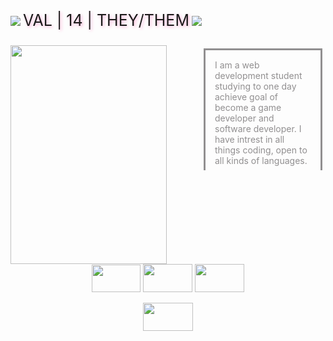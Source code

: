 <div class="row no-gutters">
        <img src="https://media.discordapp.net/attachments/1194737908381397139/1198546993753096292/IMG_7387.gif"> <p style="display:inline-block;text-align:left;text-transform:uppercase;text-shadow: 2px 2px 5px #FFB0D7;font-size:25px;">val | 14 | they/them</p> <img src="https://media.discordapp.net/attachments/1194737908381397139/1198546993753096292/IMG_7387.gif">
    
<div style="min-height: 200px;">

<div class="col-10 col-lg-5 pl-0 pl-lg-6"style="overflow:auto;float:right;height:200px;max-width:200px;">

<p style="border-style:solid;margin:5px;padding:15px;color:#918F90;">I am a web development student studying to one day achieve goal of become a game developer and software developer. I have intrest in all things coding, open to all kinds of languages.</p>



</div>



<div style="display:inline-block;vertical-align:top;">

<img width="250" height="350" src="https://media.discordapp.net/attachments/1194737908381397139/1198527496719712297/Untitled1_20240121021932.png"/>

</div>

</div>



</div>

<div><center>

<img src="https://media.discordapp.net/attachments/1194737908381397139/1198542195171545218/Untitled2_20240121031745.png" class="fr-fic fr-dii" width="78" height="44.1406">

<img src="https://media.discordapp.net/attachments/1194737908381397139/1198542195922321469/Untitled2_20240121031742.png" class="fr-fic fr-dii" width="79" height="44.7031">

<img src="https://media.discordapp.net/attachments/1194737908381397139/1198542196887007262/IMG_3910.png" class="fr-fic fr-dii" width="79" height="44.7031">

<img src="https://media.discordapp.net/attachments/1194737908381397139/1198542196417245224/Untitled2_20240121031740.png" class="fr-fic fr-dii" width="80" height="45.2812"></span></span></p><p><span style="color: #e0f799;">

</center>

<div><center>

</center>


</div>

</div>

</div>

</div>
<!---------small pixel top and text---------><p>
